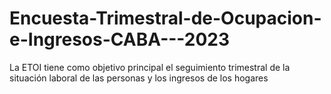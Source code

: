 # Encuesta-Trimestral-de-Ocupacion-e-Ingresos-CABA---2023
La ETOI tiene como objetivo principal el seguimiento trimestral de la situación laboral de las personas y los ingresos de los hogares 
